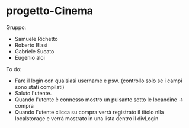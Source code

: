 # progetto-Cinema

Gruppo:

- Samuele Richetto
- Roberto Blasi
- Gabriele Sucato
- Eugenio aloi

To do:

 - Fare il login con qualsiasi username e psw. (controllo solo se i campi sono stati compilati)
 - Saluto l'utente. 
 - Quando l'utente è connesso mostro un pulsante sotto le locandine -> compra
 - Quando l'utente clicca su compra verrà registrato il titolo nlla localstorage e verrà mostrato in una lista dentro il divLogin 
